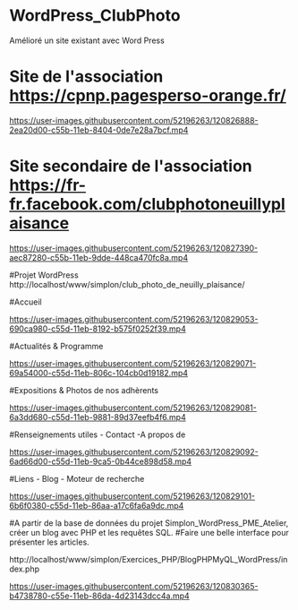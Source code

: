 # WordPress_ClubPhoto
Amélioré un site existant avec Word Press

# Site de l'association https://cpnp.pagesperso-orange.fr/
https://user-images.githubusercontent.com/52196263/120826888-2ea20d00-c55b-11eb-8404-0de7e28a7bcf.mp4

# Site secondaire de l'association https://fr-fr.facebook.com/clubphotoneuillyplaisance
https://user-images.githubusercontent.com/52196263/120827390-aec87280-c55b-11eb-9dde-448ca470fc8a.mp4

#Projet WordPress http://localhost/www/simplon/club_photo_de_neuilly_plaisance/

#Accueil

https://user-images.githubusercontent.com/52196263/120829053-690ca980-c55d-11eb-8192-b575f0252f39.mp4

#Actualités & Programme

https://user-images.githubusercontent.com/52196263/120829071-69a54000-c55d-11eb-806c-104cb0d19182.mp4

#Expositions & Photos de nos adhèrents

https://user-images.githubusercontent.com/52196263/120829081-6a3dd680-c55d-11eb-9881-89d37eefb4f6.mp4

#Renseignements utiles - Contact -A propos de

https://user-images.githubusercontent.com/52196263/120829092-6ad66d00-c55d-11eb-9ca5-0b44ce898d58.mp4

#Liens - Blog - Moteur de recherche

https://user-images.githubusercontent.com/52196263/120829101-6b6f0380-c55d-11eb-86aa-a17c6fa6a9dc.mp4

#A partir de la base de données du projet Simplon_WordPress_PME_Atelier, créer un blog avec PHP et les requêtes SQL.
#Faire une belle interface pour présenter les articles.

http://localhost/www/simplon/Exercices_PHP/BlogPHPMyQL_WordPress/index.php

https://user-images.githubusercontent.com/52196263/120830365-b4738780-c55e-11eb-86da-4d23143dcc4a.mp4
